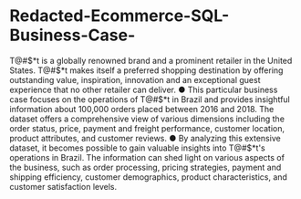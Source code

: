 # Redacted-Ecommerce-SQL-Business-Case-

T@#$*t is a globally renowned brand and a prominent retailer in the United States. 
T@#$*t makes itself a preferred shopping destination by offering outstanding value, 
inspiration, innovation and an exceptional guest experience that no other retailer can 
deliver. 
● This particular business case focuses on the operations of T@#$*t in Brazil and provides 
insightful information about 100,000 orders placed between 2016 and 2018. The 
dataset offers a comprehensive view of various dimensions including the order status, 
price, payment and freight performance, customer location, product attributes, and 
customer reviews.
● By analyzing this extensive dataset, it becomes possible to gain valuable insights into 
T@#$*t's operations in Brazil. The information can shed light on various aspects of the 
business, such as order processing, pricing strategies, payment and shipping efficiency, 
customer demographics, product characteristics, and customer satisfaction levels.
